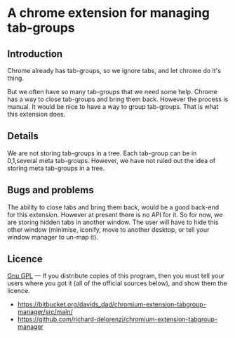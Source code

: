# A chrome extension for managing tab-groups

## Introduction
Chrome already has tab-groups, so we ignore tabs, and let chrome do it's thing.

But we often have so many tab-groups that we need some help.
Chrome has a way to close tab-groups and bring them back. However the process is manual.
It would be nice to have a way to group tab-groups. That is what this extension does.

## Details
We are not storing tab-groups in a tree. Each tab-group can be in 0,1,several meta tab-groups.
However, we have not ruled out the idea of storing meta tab-groups in a tree. 

## Bugs and problems
The ability to close tabs and bring them back, would be a good back-end for this extension. However at present there is no API for it. So for now, we are storing hidden tabs in another window. The user will have to hide this other window (minimise, iconify, move to another desktop, or tell your window manager to un-map it).

## Licence
[Gnu GPL](https://www.gnu.org/licenses/gpl-3.0.en.html) — If you distribute copies of this program, then you must tell your users where you got it (all of the official sources below), and show them the licence.

* https://bitbucket.org/davids_dad/chromium-extension-tabgroup-manager/src/main/
* https://github.com/richard-delorenzi/chromium-extension-tabgroup-manager
